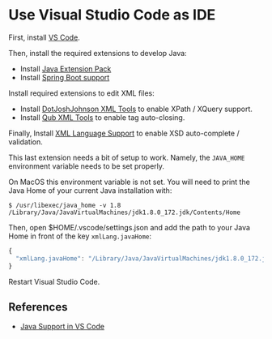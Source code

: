 # Use Visual Studio Code as IDE

First, install [VS Code](https://code.visualstudio.com).

Then, install the required extensions to develop Java:

- Install [Java Extension Pack](https://marketplace.visualstudio.com/items?itemName=vscjava.vscode-java-pack)
- Install [Spring Boot support](https://marketplace.visualstudio.com/items?itemName=Pivotal.vscode-spring-boot)

Install required extensions to edit XML files:

- Install [DotJoshJohnson XML Tools](https://marketplace.visualstudio.com/items?itemName=DotJoshJohnson.xml) to enable XPath / XQuery support.
- Install [Qub XML Tools](https://marketplace.visualstudio.com/items?itemName=qub.qub-xml-vscode) to enable tag auto-closing.

Finally, Install [XML Language Support](https://marketplace.visualstudio.com/items?itemName=IBM.XMLLanguageSupport) to enable XSD auto-complete / validation.

This last extension needs a bit of setup to work. Namely, the `JAVA_HOME` environment variable needs to be set properly.

On MacOS this environment variable is not set. You will need to print the Java Home of your current Java installation with:

```
$ /usr/libexec/java_home -v 1.8
/Library/Java/JavaVirtualMachines/jdk1.8.0_172.jdk/Contents/Home
```

Then, open $HOME/.vscode/settings.json and add the path to your Java Home in front of the key `xmlLang.javaHome`:

```js
{
  "xmlLang.javaHome": "/Library/Java/JavaVirtualMachines/jdk1.8.0_172.jdk/Contents/Home"
}
```

Restart Visual Studio Code.

## References

- [Java Support in VS Code](https://code.visualstudio.com/docs/languages/java)

